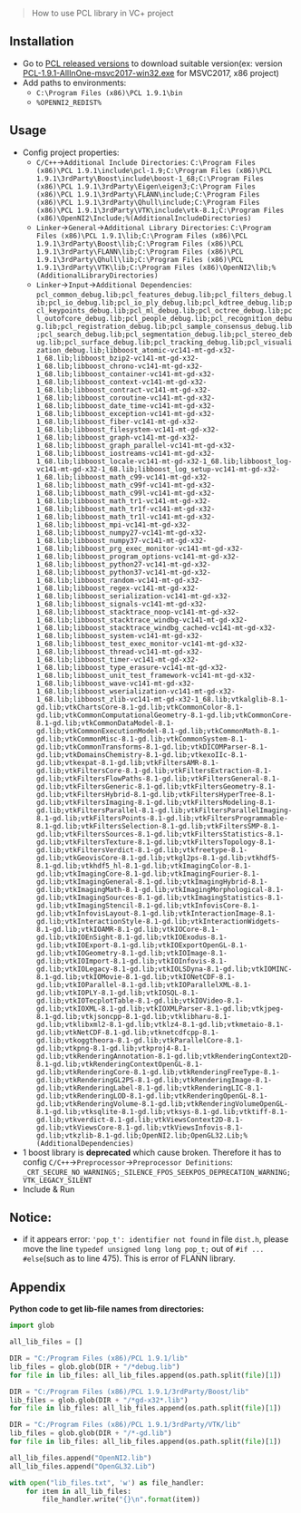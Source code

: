 > How to use PCL library in VC+ project

## Installation
 - Go to [PCL released versions](https://github.com/PointCloudLibrary/pcl/releases) to download suitable version(ex: version [PCL-1.9.1-AllInOne-msvc2017-win32.exe](https://github.com/PointCloudLibrary/pcl/releases/download/pcl-1.9.1/PCL-1.9.1-AllInOne-msvc2017-win32.exe)
 for MSVC2017, x86 project)
 - Add paths to environments:
   - `C:\Program Files (x86)\PCL 1.9.1\bin`
   - `%OPENNI2_REDIST%`

## Usage
 - Config project properties:
   - `C/C++`->`Additional Include Directories`: `C:\Program Files (x86)\PCL 1.9.1\include\pcl-1.9;C:\Program Files (x86)\PCL 1.9.1\3rdParty\Boost\include\boost-1_68;C:\Program Files (x86)\PCL 1.9.1\3rdParty\Eigen\eigen3;C:\Program Files (x86)\PCL 1.9.1\3rdParty\FLANN\include;C:\Program Files (x86)\PCL 1.9.1\3rdParty\Qhull\include;C:\Program Files (x86)\PCL 1.9.1\3rdParty\VTK\include\vtk-8.1;C:\Program Files (x86)\OpenNI2\Include;%(AdditionalIncludeDirectories)`
   - `Linker`->`General`->`Additional Library Directories`: `C:\Program Files (x86)\PCL 1.9.1\lib;C:\Program Files (x86)\PCL 1.9.1\3rdParty\Boost\lib;C:\Program Files (x86)\PCL 1.9.1\3rdParty\FLANN\lib;C:\Program Files (x86)\PCL 1.9.1\3rdParty\Qhull\lib;C:\Program Files (x86)\PCL 1.9.1\3rdParty\VTK\lib;C:\Program Files (x86)\OpenNI2\lib;%(AdditionalLibraryDirectories)`
   - `Linker`->`Input`->`Additional Dependencies`: `pcl_common_debug.lib;pcl_features_debug.lib;pcl_filters_debug.lib;pcl_io_debug.lib;pcl_io_ply_debug.lib;pcl_kdtree_debug.lib;pcl_keypoints_debug.lib;pcl_ml_debug.lib;pcl_octree_debug.lib;pcl_outofcore_debug.lib;pcl_people_debug.lib;pcl_recognition_debug.lib;pcl_registration_debug.lib;pcl_sample_consensus_debug.lib;pcl_search_debug.lib;pcl_segmentation_debug.lib;pcl_stereo_debug.lib;pcl_surface_debug.lib;pcl_tracking_debug.lib;pcl_visualization_debug.lib;libboost_atomic-vc141-mt-gd-x32-1_68.lib;libboost_bzip2-vc141-mt-gd-x32-1_68.lib;libboost_chrono-vc141-mt-gd-x32-1_68.lib;libboost_container-vc141-mt-gd-x32-1_68.lib;libboost_context-vc141-mt-gd-x32-1_68.lib;libboost_contract-vc141-mt-gd-x32-1_68.lib;libboost_coroutine-vc141-mt-gd-x32-1_68.lib;libboost_date_time-vc141-mt-gd-x32-1_68.lib;libboost_exception-vc141-mt-gd-x32-1_68.lib;libboost_fiber-vc141-mt-gd-x32-1_68.lib;libboost_filesystem-vc141-mt-gd-x32-1_68.lib;libboost_graph-vc141-mt-gd-x32-1_68.lib;libboost_graph_parallel-vc141-mt-gd-x32-1_68.lib;libboost_iostreams-vc141-mt-gd-x32-1_68.lib;libboost_locale-vc141-mt-gd-x32-1_68.lib;libboost_log-vc141-mt-gd-x32-1_68.lib;libboost_log_setup-vc141-mt-gd-x32-1_68.lib;libboost_math_c99-vc141-mt-gd-x32-1_68.lib;libboost_math_c99f-vc141-mt-gd-x32-1_68.lib;libboost_math_c99l-vc141-mt-gd-x32-1_68.lib;libboost_math_tr1-vc141-mt-gd-x32-1_68.lib;libboost_math_tr1f-vc141-mt-gd-x32-1_68.lib;libboost_math_tr1l-vc141-mt-gd-x32-1_68.lib;libboost_mpi-vc141-mt-gd-x32-1_68.lib;libboost_numpy27-vc141-mt-gd-x32-1_68.lib;libboost_numpy37-vc141-mt-gd-x32-1_68.lib;libboost_prg_exec_monitor-vc141-mt-gd-x32-1_68.lib;libboost_program_options-vc141-mt-gd-x32-1_68.lib;libboost_python27-vc141-mt-gd-x32-1_68.lib;libboost_python37-vc141-mt-gd-x32-1_68.lib;libboost_random-vc141-mt-gd-x32-1_68.lib;libboost_regex-vc141-mt-gd-x32-1_68.lib;libboost_serialization-vc141-mt-gd-x32-1_68.lib;libboost_signals-vc141-mt-gd-x32-1_68.lib;libboost_stacktrace_noop-vc141-mt-gd-x32-1_68.lib;libboost_stacktrace_windbg-vc141-mt-gd-x32-1_68.lib;libboost_stacktrace_windbg_cached-vc141-mt-gd-x32-1_68.lib;libboost_system-vc141-mt-gd-x32-1_68.lib;libboost_test_exec_monitor-vc141-mt-gd-x32-1_68.lib;libboost_thread-vc141-mt-gd-x32-1_68.lib;libboost_timer-vc141-mt-gd-x32-1_68.lib;libboost_type_erasure-vc141-mt-gd-x32-1_68.lib;libboost_unit_test_framework-vc141-mt-gd-x32-1_68.lib;libboost_wave-vc141-mt-gd-x32-1_68.lib;libboost_wserialization-vc141-mt-gd-x32-1_68.lib;libboost_zlib-vc141-mt-gd-x32-1_68.lib;vtkalglib-8.1-gd.lib;vtkChartsCore-8.1-gd.lib;vtkCommonColor-8.1-gd.lib;vtkCommonComputationalGeometry-8.1-gd.lib;vtkCommonCore-8.1-gd.lib;vtkCommonDataModel-8.1-gd.lib;vtkCommonExecutionModel-8.1-gd.lib;vtkCommonMath-8.1-gd.lib;vtkCommonMisc-8.1-gd.lib;vtkCommonSystem-8.1-gd.lib;vtkCommonTransforms-8.1-gd.lib;vtkDICOMParser-8.1-gd.lib;vtkDomainsChemistry-8.1-gd.lib;vtkexoIIc-8.1-gd.lib;vtkexpat-8.1-gd.lib;vtkFiltersAMR-8.1-gd.lib;vtkFiltersCore-8.1-gd.lib;vtkFiltersExtraction-8.1-gd.lib;vtkFiltersFlowPaths-8.1-gd.lib;vtkFiltersGeneral-8.1-gd.lib;vtkFiltersGeneric-8.1-gd.lib;vtkFiltersGeometry-8.1-gd.lib;vtkFiltersHybrid-8.1-gd.lib;vtkFiltersHyperTree-8.1-gd.lib;vtkFiltersImaging-8.1-gd.lib;vtkFiltersModeling-8.1-gd.lib;vtkFiltersParallel-8.1-gd.lib;vtkFiltersParallelImaging-8.1-gd.lib;vtkFiltersPoints-8.1-gd.lib;vtkFiltersProgrammable-8.1-gd.lib;vtkFiltersSelection-8.1-gd.lib;vtkFiltersSMP-8.1-gd.lib;vtkFiltersSources-8.1-gd.lib;vtkFiltersStatistics-8.1-gd.lib;vtkFiltersTexture-8.1-gd.lib;vtkFiltersTopology-8.1-gd.lib;vtkFiltersVerdict-8.1-gd.lib;vtkfreetype-8.1-gd.lib;vtkGeovisCore-8.1-gd.lib;vtkgl2ps-8.1-gd.lib;vtkhdf5-8.1-gd.lib;vtkhdf5_hl-8.1-gd.lib;vtkImagingColor-8.1-gd.lib;vtkImagingCore-8.1-gd.lib;vtkImagingFourier-8.1-gd.lib;vtkImagingGeneral-8.1-gd.lib;vtkImagingHybrid-8.1-gd.lib;vtkImagingMath-8.1-gd.lib;vtkImagingMorphological-8.1-gd.lib;vtkImagingSources-8.1-gd.lib;vtkImagingStatistics-8.1-gd.lib;vtkImagingStencil-8.1-gd.lib;vtkInfovisCore-8.1-gd.lib;vtkInfovisLayout-8.1-gd.lib;vtkInteractionImage-8.1-gd.lib;vtkInteractionStyle-8.1-gd.lib;vtkInteractionWidgets-8.1-gd.lib;vtkIOAMR-8.1-gd.lib;vtkIOCore-8.1-gd.lib;vtkIOEnSight-8.1-gd.lib;vtkIOExodus-8.1-gd.lib;vtkIOExport-8.1-gd.lib;vtkIOExportOpenGL-8.1-gd.lib;vtkIOGeometry-8.1-gd.lib;vtkIOImage-8.1-gd.lib;vtkIOImport-8.1-gd.lib;vtkIOInfovis-8.1-gd.lib;vtkIOLegacy-8.1-gd.lib;vtkIOLSDyna-8.1-gd.lib;vtkIOMINC-8.1-gd.lib;vtkIOMovie-8.1-gd.lib;vtkIONetCDF-8.1-gd.lib;vtkIOParallel-8.1-gd.lib;vtkIOParallelXML-8.1-gd.lib;vtkIOPLY-8.1-gd.lib;vtkIOSQL-8.1-gd.lib;vtkIOTecplotTable-8.1-gd.lib;vtkIOVideo-8.1-gd.lib;vtkIOXML-8.1-gd.lib;vtkIOXMLParser-8.1-gd.lib;vtkjpeg-8.1-gd.lib;vtkjsoncpp-8.1-gd.lib;vtklibharu-8.1-gd.lib;vtklibxml2-8.1-gd.lib;vtklz4-8.1-gd.lib;vtkmetaio-8.1-gd.lib;vtkNetCDF-8.1-gd.lib;vtknetcdfcpp-8.1-gd.lib;vtkoggtheora-8.1-gd.lib;vtkParallelCore-8.1-gd.lib;vtkpng-8.1-gd.lib;vtkproj4-8.1-gd.lib;vtkRenderingAnnotation-8.1-gd.lib;vtkRenderingContext2D-8.1-gd.lib;vtkRenderingContextOpenGL-8.1-gd.lib;vtkRenderingCore-8.1-gd.lib;vtkRenderingFreeType-8.1-gd.lib;vtkRenderingGL2PS-8.1-gd.lib;vtkRenderingImage-8.1-gd.lib;vtkRenderingLabel-8.1-gd.lib;vtkRenderingLIC-8.1-gd.lib;vtkRenderingLOD-8.1-gd.lib;vtkRenderingOpenGL-8.1-gd.lib;vtkRenderingVolume-8.1-gd.lib;vtkRenderingVolumeOpenGL-8.1-gd.lib;vtksqlite-8.1-gd.lib;vtksys-8.1-gd.lib;vtktiff-8.1-gd.lib;vtkverdict-8.1-gd.lib;vtkViewsContext2D-8.1-gd.lib;vtkViewsCore-8.1-gd.lib;vtkViewsInfovis-8.1-gd.lib;vtkzlib-8.1-gd.lib;OpenNI2.lib;OpenGL32.Lib;%(AdditionalDependencies)`
 - 1 boost library is **deprecated** which cause broken. Therefore it has to config `C/C++`->`Preprocessor`->`Preprocessor Definitions`: `_CRT_SECURE_NO_WARNINGS;_SILENCE_FPOS_SEEKPOS_DEPRECATION_WARNING; VTK_LEGACY_SILENT`
 - Include & Run

## Notice:
 - if it appears error: `'pop_t': identifier not found` in file `dist.h`, please move the line `typedef unsigned long long pop_t;` out of `#if ... #else`(such as to line 475). This is error of FLANN library.

## Appendix

**Python code to get lib-file names from directories:**
```Python
import glob

all_lib_files = []

DIR = "C:/Program Files (x86)/PCL 1.9.1/lib"
lib_files = glob.glob(DIR + "/*debug.lib")
for file in lib_files: all_lib_files.append(os.path.split(file)[1])

DIR = "C:/Program Files (x86)/PCL 1.9.1/3rdParty/Boost/lib"
lib_files = glob.glob(DIR + "/*gd-x32*.lib")
for file in lib_files: all_lib_files.append(os.path.split(file)[1])

DIR = "C:/Program Files (x86)/PCL 1.9.1/3rdParty/VTK/lib"
lib_files = glob.glob(DIR + "/*-gd.lib")
for file in lib_files: all_lib_files.append(os.path.split(file)[1])

all_lib_files.append("OpenNI2.lib")
all_lib_files.append("OpenGL32.Lib")

with open("lib_files.txt", 'w') as file_handler:
    for item in all_lib_files:
        file_handler.write("{}\n".format(item))
```